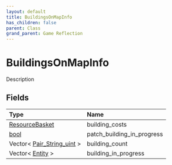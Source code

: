 ```yaml
---
layout: default
title: BuildingsOnMapInfo
has_children: false
parent: Class
grand_parent: Game Reflection
---
```

# BuildingsOnMapInfo
Description 

## Fields

| Type | Name |
|:----------|:--------------|
| [ResourceBasket](/riftbreaker-wiki/docs/game-reflection/classes/resource_basket/) | building_costs |
| [bool](/riftbreaker-wiki/docs/game-reflection/components/bool/) | patch_building_in_progress |
| Vector< [Pair_String_uint](/riftbreaker-wiki/docs/game-reflection/classes/pair__string_uint/) > | building_count |
| Vector< [Entity](/riftbreaker-wiki/docs/game-reflection/classes/entity/) > | building_in_progress |

